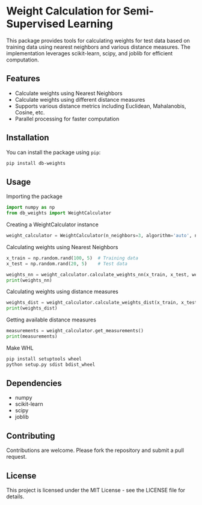 # Weight Calculation for Semi-Supervised Learning

This package provides tools for calculating weights for test data based on training data using nearest neighbors and various distance measures. The implementation leverages scikit-learn, scipy, and joblib for efficient computation.

## Features

- Calculate weights using Nearest Neighbors
- Calculate weights using different distance measures
- Supports various distance metrics including Euclidean, Mahalanobis, Cosine, etc.
- Parallel processing for faster computation

## Installation

You can install the package using `pip`:

```bash
pip install db-weights
```

## Usage
Importing the package

```python
import numpy as np
from db_weights import WeightCalculator
```


Creating a WeightCalculator instance

```python
weight_calculator = WeightCalculator(n_neighbors=3, algorithm='auto', n_jobs=-1)
```

Calculating weights using Nearest Neighbors
```python
x_train = np.random.rand(100, 5)  # Training data
x_test = np.random.rand(20, 5)    # Test data

weights_nn = weight_calculator.calculate_weights_nn(x_train, x_test, weight=1)
print(weights_nn)
```

Calculating weights using distance measures
```python
weights_dist = weight_calculator.calculate_weights_dist(x_train, x_test, weight=1, measure_type='euclidean')
print(weights_dist)
```

Getting available distance measures
```python
measurements = weight_calculator.get_measurements()
print(measurements)
```

Make WHL
```python
pip install setuptools wheel
python setup.py sdist bdist_wheel
```


## Dependencies
- numpy
- scikit-learn
- scipy
- joblib

## Contributing

Contributions are welcome. Please fork the repository and submit a pull request.

## License

This project is licensed under the MIT License - see the LICENSE file for details.